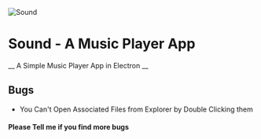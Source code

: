 ![Sound](https://github.com/AbdulRehmanMehar/Sound/assets/img/sound-logo.png)
# Sound - A Music Player App
__ A Simple Music Player App in Electron __

## Bugs
* You Can't Open Associated Files from Explorer by Double Clicking them

#### Please Tell me if you find more bugs